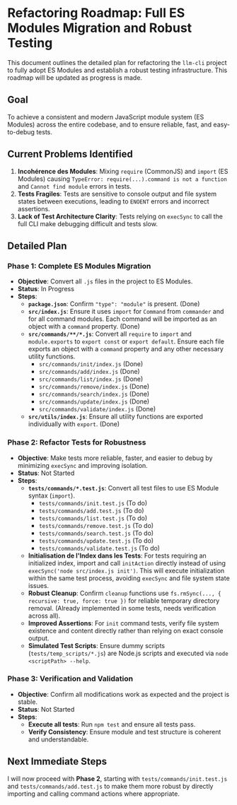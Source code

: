 # Refactoring Roadmap: Full ES Modules Migration and Robust Testing

This document outlines the detailed plan for refactoring the `llm-cli` project to fully adopt ES Modules and establish a robust testing infrastructure. This roadmap will be updated as progress is made.

## Goal
To achieve a consistent and modern JavaScript module system (ES Modules) across the entire codebase, and to ensure reliable, fast, and easy-to-debug tests.

## Current Problems Identified

1.  **Incohérence des Modules**: Mixing `require` (CommonJS) and `import` (ES Modules) causing `TypeError: require(...).command is not a function` and `Cannot find module` errors in tests.
2.  **Tests Fragiles**: Tests are sensitive to console output and file system states between executions, leading to `ENOENT` errors and incorrect assertions.
3.  **Lack of Test Architecture Clarity**: Tests relying on `execSync` to call the full CLI make debugging difficult and tests slow.

## Detailed Plan

### Phase 1: Complete ES Modules Migration
*   **Objective**: Convert all `.js` files in the project to ES Modules.
*   **Status**: In Progress
*   **Steps**:
    *   **`package.json`**: Confirm `"type": "module"` is present. (Done)
    *   **`src/index.js`**: Ensure it uses `import` for `Command` from `commander` and for all command modules. Each command will be imported as an object with a `command` property. (Done)
    *   **`src/commands/**/*.js`**: Convert all `require` to `import` and `module.exports` to `export const` or `export default`. Ensure each file exports an object with a `command` property and any other necessary utility functions.
        *   `src/commands/init/index.js` (Done)
        *   `src/commands/add/index.js` (Done)
        *   `src/commands/list/index.js` (Done)
        *   `src/commands/remove/index.js` (Done)
        *   `src/commands/search/index.js` (Done)
        *   `src/commands/update/index.js` (Done)
        *   `src/commands/validate/index.js` (Done)
    *   **`src/utils/index.js`**: Ensure all utility functions are exported individually with `export`. (Done)

### Phase 2: Refactor Tests for Robustness
*   **Objective**: Make tests more reliable, faster, and easier to debug by minimizing `execSync` and improving isolation.
*   **Status**: Not Started
*   **Steps**:
    *   **`tests/commands/*.test.js`**: Convert all test files to use ES Module syntax (`import`).
        *   `tests/commands/init.test.js` (To do)
        *   `tests/commands/add.test.js` (To do)
        *   `tests/commands/list.test.js` (To do)
        *   `tests/commands/remove.test.js` (To do)
        *   `tests/commands/search.test.js` (To do)
        *   `tests/commands/update.test.js` (To do)
        *   `tests/commands/validate.test.js` (To do)
    *   **Initialisation de l'Index dans les Tests**: For tests requiring an initialized index, import and call `initAction` directly instead of using `execSync('node src/index.js init')`. This will execute initialization within the same test process, avoiding `execSync` and file system state issues.
    *   **Robust Cleanup**: Confirm `cleanup` functions use `fs.rmSync(..., { recursive: true, force: true })` for reliable temporary directory removal. (Already implemented in some tests, needs verification across all).
    *   **Improved Assertions**: For `init` command tests, verify file system existence and content directly rather than relying on exact console output.
    *   **Simulated Test Scripts**: Ensure dummy scripts (`tests/temp_scripts/*.js`) are Node.js scripts and executed via `node <scriptPath> --help`.

### Phase 3: Verification and Validation
*   **Objective**: Confirm all modifications work as expected and the project is stable.
*   **Status**: Not Started
*   **Steps**:
    *   **Execute all tests**: Run `npm test` and ensure all tests pass.
    *   **Verify Consistency**: Ensure module and test structure is coherent and understandable.

## Next Immediate Steps

I will now proceed with **Phase 2**, starting with `tests/commands/init.test.js` and `tests/commands/add.test.js` to make them more robust by directly importing and calling command actions where appropriate.

